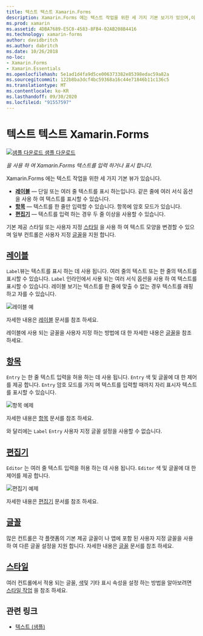 ```yaml
---
title: 텍스트 텍스트 Xamarin.Forms
description: Xamarin.Forms 에는 텍스트 작업을 위한 세 가지 기본 보기가 있으며,이 문서에서는이를 사용 하 여 응용 프로그램에 텍스트를 입력 하 고 표시 하는 방법을 설명 합니다 Xamarin.Forms .
ms.prod: xamarin
ms.assetid: 4DBA7689-E5C8-4583-8FB4-02AB208B4416
ms.technology: xamarin-forms
author: davidbritch
ms.author: dabritch
ms.date: 10/26/2018
no-loc:
- Xamarin.Forms
- Xamarin.Essentials
ms.openlocfilehash: 5e1ad1d4fa9d5ce006373382e85398edac59a82a
ms.sourcegitcommit: 122b8ba3dcf4bc59368a16c44e71846b11c136c5
ms.translationtype: MT
ms.contentlocale: ko-KR
ms.lasthandoff: 09/30/2020
ms.locfileid: "91557597"
---
```

# <a name="text-in-no-locxamarinforms"></a>텍스트 텍스트 Xamarin.Forms

[![샘플 다운로드](~/media/shared/download.png) 샘플 다운로드](https://docs.microsoft.com/samples/xamarin/xamarin-forms-samples/userinterface-text)

_을 사용 하 여 Xamarin.Forms 텍스트를 입력 하거나 표시 합니다._

Xamarin.Forms 에는 텍스트 작업을 위한 세 가지 기본 뷰가 있습니다.

- **[레이블](#label)** &mdash; 단일 또는 여러 줄 텍스트를 표시 하는입니다. 같은 줄에 여러 서식 옵션을 사용 하 여 텍스트를 표시할 수 있습니다.
- **[항목](#entry)** &mdash; 텍스트를 한 줄만 입력할 수 있습니다. 항목에 암호 모드가 있습니다.
- **[편집기](#editor)** &mdash; 텍스트를 입력 하는 경우 두 줄 이상을 사용할 수 있습니다.

기본 제공 스타일 또는 사용자 지정 [스타일](#styles) 을 사용 하 여 텍스트 모양을 변경할 수 있으며 일부 컨트롤은 사용자 지정 [글꼴](#fonts)을 지원 합니다.

## <a name="label"></a>[레이블](label.md)

`Label`뷰는 텍스트를 표시 하는 데 사용 됩니다. 여러 줄의 텍스트 또는 한 줄의 텍스트를 표시할 수 있습니다. `Label` 인라인에서 사용 되는 여러 서식 옵션을 사용 하 여 텍스트를 표시할 수 있습니다. 레이블 보기는 텍스트를 한 줄에 맞출 수 없는 경우 텍스트를 래핑하고 자를 수 있습니다.

![레이블 예](images/label.png)

자세한 내용은 [레이블](label.md) 문서를 참조 하세요.

레이블에 사용 되는 글꼴을 사용자 지정 하는 방법에 대 한 자세한 내용은 [글꼴](fonts.md)을 참조 하세요.

## <a name="entry"></a>[항목](entry.md)

`Entry` 는 한 줄 텍스트 입력을 허용 하는 데 사용 됩니다. `Entry` 색 및 글꼴에 대 한 제어를 제공 합니다. `Entry` 암호 모드를 가지 며 텍스트를 입력할 때까지 자리 표시자 텍스트를 표시할 수 있습니다.

![항목 예제](images/entry.png)

자세한 내용은 [항목](entry.md) 문서를 참조 하세요.

와 달리에는 `Label` `Entry` 사용자 지정 글꼴 설정을 사용할 수 없습니다.

## <a name="editor"></a>[편집기](editor.md)

`Editor` 는 여러 줄 텍스트 입력을 허용 하는 데 사용 됩니다. `Editor` 색 및 글꼴에 대 한 제어를 제공 합니다.

![편집기 예제](images/editor.png)

자세한 내용은 [편집기](editor.md) 문서를 참조 하세요.

## <a name="fonts"></a>[글꼴](fonts.md)

많은 컨트롤은 각 플랫폼의 기본 제공 글꼴이 나 앱에 포함 된 사용자 지정 글꼴을 사용 하 여 다른 글꼴 설정을 지원 합니다. 자세한 내용은 [글꼴](fonts.md) 문서를 참조 하세요.

## <a name="styles"></a>[스타일](styles.md)

여러 컨트롤에서 적용 되는 글꼴, [색](~/xamarin-forms/user-interface/colors.md)및 기타 표시 속성을 설정 하는 방법을 알아보려면 [스타일 작업](~/xamarin-forms/user-interface/styles/index.md) 을 참조 하세요.

## <a name="related-links"></a>관련 링크

- [텍스트 (샘플)](/samples/xamarin/xamarin-forms-samples/userinterface-text)